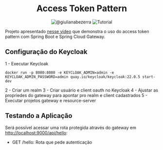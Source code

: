 <h1 align="center">
  Access Token Pattern
</h1>

<p align="center">
 <img src="https://img.shields.io/static/v1?label=Youtube&message=@giulianabezerra&color=8257E5&labelColor=000000" alt="@giulianabezerra" />
 <img src="https://img.shields.io/static/v1?label=Tipo&message=Tutorial&color=8257E5&labelColor=000000" alt="Tutorial" />
</p>

Projeto apresentado [nesse vídeo](https://youtu.be/lWLffhSjxZc) que demonstra o uso do access token pattern com Spring Boot e Spring Cloud Gateway.

## Configuração do Keycloak

1 - Executar Keycloak
```
docker run -p 8080:8080 -e KEYCLOAK_ADMIN=admin -e KEYCLOAK_ADMIN_PASSWORD=admin quay.io/keycloak/keycloak:22.0.5 start-dev
```
2 - Criar um realm
3 - Criar usuário e client oauth no Keycloak
4 - Ajustar as propriedes do gateway para apontar pro realm e client cadastrados
5 - Executar projetos gateway e resource-server

## Testando a Aplicação

Será possível acessar uma rota protegida através do gateway em [http://localhost:9000/api/hello](http://localhost:9000/api/hello):

- GET /hello: Rota que pede autenticação
